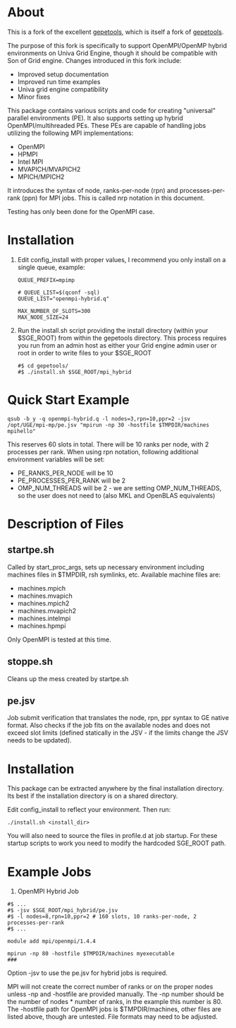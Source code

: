 About
=====

This is a fork of the excellent [gepetools](https://github.com/IMPIMBA/gepetools), which is 
itself a fork of [gepetools](https://github.com/brlindblom/gepetools).

The purpose of this fork is specifically to support OpenMPI/OpenMP hybrid environments on 
Univa Grid Engine, though it should be compatible with Son of Grid engine. Changes introduced 
in this fork include:

 * Improved setup documentation
 * Improved run time examples
 * Univa grid engine compatibility
 * Minor fixes

This package contains various scripts and code for creating "universal" parallel
environments (PE). It also supports setting up hybrid OpenMPI/multihreaded PEs.
These PEs are capable of handling jobs utilizing the following MPI implementations:

 * OpenMPI
 * HPMPI
 * Intel MPI
 * MVAPICH/MVAPICH2
 * MPICH/MPICH2

It introduces the syntax of node, ranks-per-node (rpn) and processes-per-rank (ppn)
for MPI jobs. This is called nrp notation in this document.

Testing has only been done for the OpenMPI case.

Installation
============

1. Edit config_install with proper values, I recommend you only install on a single queue, example:
   ```
   QUEUE_PREFIX=mpimp
   
   # QUEUE_LIST=$(qconf -sql)
   QUEUE_LIST="openmpi-hybrid.q"
   
   MAX_NUMBER_OF_SLOTS=300
   MAX_NODE_SIZE=24
   ```

2. Run the install.sh script providing the install directory (within your $SGE_ROOT) from within 
   the gepetools directory. This process requires you run from an admin host as either your 
   Grid engine admin user or root in order to write files to your $SGE_ROOT
   ```
   #$ cd gepetools/
   #$ ./install.sh $SGE_ROOT/mpi_hybrid
   ``` 

Quick Start Example
===================

```
qsub -b y -q openmpi-hybrid.q -l nodes=3,rpn=10,ppr=2 -jsv /opt/UGE/mpi-mp/pe.jsv "mpirun -np 30 -hostfile $TMPDIR/machines mpihello"
```

This reserves 60 slots in total. There will be 10 ranks per node, with
2 processes per rank.
When using rpn notation, following additional environment variables will be set:

* PE_RANKS_PER_NODE will be 10
* PE_PROCESSES_PER_RANK will be 2
* OMP_NUM_THREADS will be 2 - we are setting OMP_NUM_THREADS, so the user does not
  need to (also MKL and OpenBLAS equivalents)


Description of Files
====================

startpe.sh
----------

  Called by start\_proc\_args, sets up necessary environment including machines files in $TMPDIR,
  rsh symlinks, etc.  Available machine files are:
  * machines.mpich
  * machines.mvapich
  * machines.mpich2
  * machines.mvapich2
  * machines.intelmpi
  * machines.hpmpi

  Only OpenMPI is tested at this time.

stoppe.sh
----------

  Cleans up the mess created by startpe.sh

pe.jsv
------

  Job submit verification that translates the node, rpn, ppr syntax to GE
  native format. Also checks if the job fits on the available nodes and does
  not exceed slot limits (defined statically in the JSV - if the limits change
  the JSV needs to be updated).


Installation
============

This package can be extracted anywhere by the final installation directory.  
Its best if the installation directory is on a shared directory.

Edit config_install to reflect your environment. Then run:

```
./install.sh <install_dir>
```

You will also need to source the files in profile.d at job startup. For
these startup scripts to work you need to modify the hardcoded SGE_ROOT path.

Example Jobs
============

1. OpenMPI Hybrid Job

  ```
  #$ ...
  #$ -jsv $SGE_ROOT/mpi_hybrid/pe.jsv
  #$ -l nodes=8,rpn=10,ppr=2 # 160 slots, 10 ranks-per-node, 2 processes-per-rank
  #$ ...

  module add mpi/openmpi/1.4.4

  mpirun -np 80 -hostfile $TMPDIR/machines myexecutable
  ###
  ```

  Option -jsv to use the pe.jsv for hybrid jobs is required.

  MPI will not create the correct number of ranks or on the proper nodes unless
  -np and -hostfile are provided manually. The -np number should be the number of 
  nodes * number of ranks, in the example this number is 80. The -hostfile path for 
  OpenMPI jobs is $TMPDIR/machines, other files are listed above, though are untested.
  File formats may need to be adjusted.
